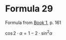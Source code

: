 # Formula 29

Formula from [Book 1](../Buch1.md), p. 161

$\cos{2\cdot\alpha} = 1 - 2\cdot\sin^{2}{\alpha}$
